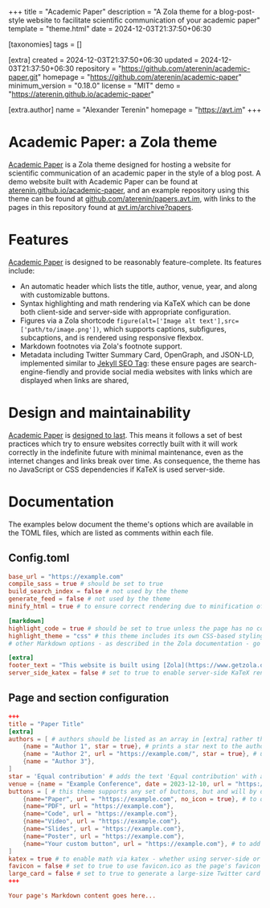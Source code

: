 
+++
title = "Academic Paper"
description = "A Zola theme for a blog-post-style website to facilitate scientific communication of your academic paper"
template = "theme.html"
date = 2024-12-03T21:37:50+06:30

[taxonomies]
tags = []

[extra]
created = 2024-12-03T21:37:50+06:30
updated = 2024-12-03T21:37:50+06:30
repository = "https://github.com/aterenin/academic-paper.git"
homepage = "https://github.com/aterenin/academic-paper"
minimum_version = "0.18.0"
license = "MIT"
demo = "https://aterenin.github.io/academic-paper"

[extra.author]
name = "Alexander Terenin"
homepage = "https://avt.im"
+++        

# Academic Paper: a Zola theme

[Academic Paper](https://aterenin.github.io/academic-paper) is a Zola theme designed for hosting a website for scientific communication of an academic paper in the style of a blog post. 
A demo website built with Academic Paper can be found at [aterenin.github.io/academic-paper](https://aterenin.github.io/academic-paper), and an example repository using this theme can be found at [github.com/aterenin/papers.avt.im](https://github.com/aterenin/papers.avt.im), with links to the pages in this repository found at [avt.im/archive?papers](https://avt.im/archive?papers).

# Features

[Academic Paper](https://github.com/aterenin/academic-paper) is designed to be reasonably feature-complete. Its features include:

* An automatic header which lists the title, author, venue, year, and along with customizable buttons.
* Syntax highlighting and math rendering via KaTeX which can be done both client-side and server-side with appropriate configuration.
* Figures via a Zola shortcode `figure(alt=['Image alt text'],src=['path/to/image.png'])`, which supports captions, subfigures, subcaptions, and is rendered using responsive flexbox.
* Markdown footnotes via Zola's footnote support.
* Metadata including Twitter Summary Card, OpenGraph, and JSON-LD, implemented similar to [Jekyll SEO Tag](https://github.com/jekyll/jekyll-seo-tag): these ensure pages are search-engine-fiendly and provide social media websites with links which are displayed when links are shared,

# Design and maintainability

[Academic Paper](https://github.com/aterenin/academic-paper) is [designed to last](https://jeffhuang.com/designed_to_last/).
This means it follows a set of best practices which try to ensure websites correctly built with it will work correctly in the indefinite future with minimal maintenance, even as the internet changes and links break over time.
As consequence, the theme has no JavaScript or CSS dependencies if KaTeX is used server-side.

# Documentation

The examples below document the theme's options which are available in the TOML files, which are listed as comments within each file.

## Config.toml 

```toml
base_url = "https://example.com"
compile_sass = true # should be set to true
build_search_index = false # not used by the theme
generate_feed = false # not used by the theme
minify_html = true # to ensure correct rendering due to minification of whitespace, should be set to true, unless there is a reason to override it

[markdown]
highlight_code = true # should be set to true unless the page has no code to highlight
highlight_theme = "css" # this theme includes its own CSS-based styling of highlighting, so this should be set to CSS
# other Markdown options - as described in the Zola documentation - go here, and set according to user preference

[extra]
footer_text = "This website is built using [Zola](https://www.getzola.org) and the [Academic Paper](http://github.com/aterenin/academic-paper/) theme, which is [designed to last](https://jeffhuang.com/designed_to_last/)." # by default this page adds a small and non-intrusive footer with some text linking to this repository - you can set this to false to remove the footer if you prefer
server_side_katex = false # set to true to enable server-side KaTeX rendering via scripts/katex.js, this will also include KaTeX CSS and fonts in the build
```

## Page and section configuration 

```toml
+++
title = "Paper Title"
[extra]
authors = [ # authors should be listed as an array in [extra] rather than via Zola's built-in support
    {name = "Author 1", star = true}, # prints a star next to the author name, often useful for 'equal contribution' or similar flags
    {name = "Author 2", url = "https://example.com/", star = true}, # url is optional
    {name = "Author 3"},
]
star = 'Equal contribution' # adds the text 'Equal contribution' with a star superscript to the title
venue = {name = "Example Conference", date = 2023-12-10, url = "https://example.org/"} # date of publication should be listed here, to distinguish it from the date the website itself was written and updated, which can be added via Zola's built-in support
buttons = [ # this theme supports any set of buttons, but and will by default include an SVG icon for the examples listed below
    {name="Paper", url = "https://example.com", no_icon = true}, # to disable drawing the icon, set no_icon to true
    {name="PDF", url = "https://example.com"},
    {name="Code", url = "https://example.com"},
    {name="Video", url = "https://example.com"},
    {name="Slides", url = "https://example.com"},
    {name="Poster", url = "https://example.com"},
    {name="Your custom button", url = "https://example.com"}, # to add an icon, add it as an include, and override the macro icons.html
]
katex = true # to enable math via katex - whether using server-side or client-side rendering - set katex to true
favicon = false # set to true to use favicon.ico as the page's favicon
large_card = false # set to true to generate a large-size Twitter card
+++

Your page's Markdown content goes here...
```
        